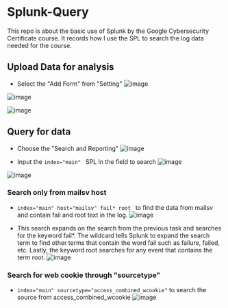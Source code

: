 # Splunk-Query
This repo is about the basic use of Splunk by the Google Cybersecurity Certificate course. It records how I use the SPL to search the log data needed for the course.

## Upload Data for analysis
- Select the "Add Form" from "Setting"
![image](https://github.com/leonlamsc/Splunk-Query/assets/140391766/7f0187d6-887f-4304-8d12-0724b3613fae)

![image](https://github.com/leonlamsc/Splunk-Query/assets/140391766/cd3aa2f8-bef6-4495-8556-f1c13cf003fd)

![image](https://github.com/leonlamsc/Splunk-Query/assets/140391766/49b5b57c-93c4-47d1-bf97-baaed5ec6c7a)


## Query for data
- Choose the "Search and Reporting"
![image](https://github.com/leonlamsc/Splunk-Query/assets/140391766/093ee8d3-6fe5-4464-b282-4243295700ba)

- Input the `index="main" ` SPL in the field to search
![image](https://github.com/leonlamsc/Splunk-Query/assets/140391766/0b07a311-df82-49b1-98e6-58d6f5b3720d)

![image](https://github.com/leonlamsc/Splunk-Query/assets/140391766/7e1ea379-e757-44d4-9d05-bb3ebfe5a097)


### Search only from mailsv host
- `index="main" host="mailsv" fail* root ` to find the data from mailsv and contain fail  and root text in the log.
![image](https://github.com/leonlamsc/Splunk-Query/assets/140391766/a8e5a03d-1203-4b2c-8a69-7bf7665c0239)

- This search expands on the search from the previous task and searches for the keyword fail*. The wildcard tells Splunk to expand the search term to find other terms that contain the word fail such as failure, failed, etc. Lastly, the keyword root searches for any event that contains the term root.
![image](https://github.com/leonlamsc/Splunk-Query/assets/140391766/006fed3f-5c6a-4e1a-a0c3-c0701828e636)


### Search for web cookie through "sourcetype"
- `index="main" sourcetype="access_combined_wcookie"` to search the source from access_combined_wcookie
![image](https://github.com/leonlamsc/Splunk-Query/assets/140391766/43833ed0-1bdd-4a91-b8d3-15d823685055)
